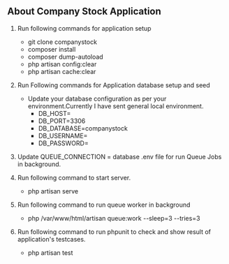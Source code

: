 ## About Company Stock Application
1) Run following commands for application setup
    - git clone <this repository link> companystock
    - composer install
    - composer dump-autoload
    - php artisan config:clear
    - php artisan cache:clear

2) Run Following commands for Application database setup and seed
    - Update your database configuration as per your environment.Currently I have sent general local environment.
        - DB_HOST=
        - DB_PORT=3306
        - DB_DATABASE=companystock
        - DB_USERNAME=
        - DB_PASSWORD=

3) Update QUEUE_CONNECTION = database .env file for run Queue Jobs in background.

4) Run following command to start server.
    - php artisan serve

5) Run following command to run queue worker in background
    - php /var/www/html/artisan queue:work --sleep=3 --tries=3
   
6) Run following command to run phpunit to check and show result of application's testcases.
    - php artisan test
   
